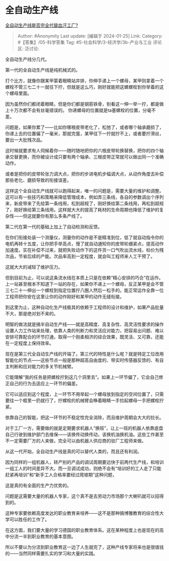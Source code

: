 # 全自动生产线
[全自动生产线能否完全代替血汗工厂?](https://www.zhihu.com/question/435169703/answer/3375061292)

> Author: #Anonymity
> Last update: [编辑于 2024-01-25]
> Link:
> Category: #【答集】/05-科学答集
> Tag: #5-社会科学/3-经济学/3b-产业与工业
> 评论区:
> 泛讨论:

全自动生产线分几代。

第一代的全自动生产线是纯机械式的。

打个比方，就像你跟某甲蒙着眼睛站并排，你伸手递上一个螺母，某甲则拿着一个螺栓不管三七二十一就往下拧，但就是这么巧，刚好就能把这螺螺栓到你举着的这个螺母里面。

因为虽然你们都闭着眼睛，但是你们都是钢筋铁骨，别看这一伸一举一拧，都是做上十万次都不会有丝毫错误的。 你递螺母的位置就是ta塞螺栓的位置，分毫不差。

问题是，如果你累了——比如你哪根皮带老化了，松弛了，或者哪个轴承磨损了，你递上去的位置偏了一毫米，那就完蛋，某甲往下一拧就拧不上，或者要拧滑丝，要出一大批残次品。

这时候就要求有人伺候着你——随时随地把你的六根皮带轮换替换，把你的四个轴承交替更换，而你被设计成只要有两个轴承、三根皮带正常就可以做出同一个准确动作。

或者是把你的皮带轮张力调大点，把你的步进电机步幅调大点，从动作角度去补偿那些老化、磨损导致的衔接误差。

这样这个全自动生产线就可以跑得起来，唯一的问题是，需要大量的维护和调整。这可以有一些技巧和策略来降低管理成本，例如弄三条线，各自的参数调出个序列来，新皮带来了先给第一条线用，松到超规了，刚好换给第二条线用，再松到超规了，刚好换给第三条线用。这样就大大的提高了耗材的生命周期也降低了维护的复杂性——但这就要你有那么多条产线了。

第二代在第一代的基础上加上了自动检测和反馈。

在你们衔接处装一个测量仪，测量你的动作是不是精准到位，低了就自动指令你的电机再转十五度，让你把手举高点，慢了就自动通知你的皮带轮绷紧点，提高动作加速度。实在补偿不过来，就把失败动作下的这件货一口气吹出流水线，标价为残次品，节省后续的产能。次品率高到一定程度，就会叫工程师来人工干预了。

这就大大的减轻了维护压力。

但到目前为止，可以说这条流水线在本质上只是在依赖“精心安排的巧合”在运作。上一站甚至根本不知道下一站的存在，如果你不递上一个螺母，反正某甲是会不管三七二十一伸出一个螺栓到指定位置拧八圈人然后一松手的。能正常运作全靠一位工程师把你安在这里让你的动作刚好和某甲的动作无缝衔接。

到这里为止，这种自动化生产线极其的依赖于工程师的设计和维护，如果产品批量不大，那是绝对划不来的。

明智的做法就是搞半自动生产线——就是高精度、高复杂性、高灵活性要求的操作设置人力工作站来处理，依靠人类的判断力和灵活应对能力，把容易出问题、难以安排可靠配合的环节打通，取得一个刚柔相济的综合效果，既灵活、又可靠，还能在一定程度上保持效率。

现在是第三代全自动生产线的开端了。第三代的特性是什么呢？就是特定工位改用智能化的节点——这些节点一般是那种超高自由度的、带实时传感器反馈的、有自主判断和应对能力的多关节机械臂。

它能理解“我的任务是把螺栓拧到这几个洞里去”。如果上一环节偏了，它会自己修正自己的行为去适应上一环节的偏差。

它可以适应到这个程度，上一环节不用举起一个螺母放到指定的空间位置了，只需要往一个框里一扔就行了，拧螺栓的机械臂会睁着眼睛一手捡起螺母一手把螺栓拧紧。

依靠自己的智能，把这一环节的不稳定性完全消除，而且维护周期会大大的拉长。

对于工厂一方，需要做的就是定期要求机器人“换班”，让上一班的机器人依靠底盘自己行驶到维护部门去维保——该换传动换传动，该换机油换机油。这些工作甚至不一定需要厂方的人来做，完全可以由机器人供应商的驻厂工程师来做。

从这一代开始，全自动生产线是真的可以替代人类的，而且还有利润。

因为同样的一组机器人，转产别的产品的调试周期要远快于前两代生产线，和培训一组工人的时间差异不大。而一旦调试成功，则绝不会有“培训好的工人走了只能赶紧再培训”和“新手工人合格率要经过爬坡期”这种问题，

这是真的有全面的生产力优势的。

问题是这需要大量的机器人专家，这个真不是去劳动力市场那个大喇叭就可以招得到的。

这种专家要依赖高度发达的职业教育来培养——这不是那种搞博雅教育的综合性大学可以胜任的工作了。

在这方面，我们要大量的学习德国的职业教育体系。这在某种程度上也是现在的高中分流一半到职业教育的基本意图。

所以不要以为分流到职业教育这一边了人生就完了，这种产线专家将来也是很值钱的——当然同样需要扎实的学习和大量的实践。
